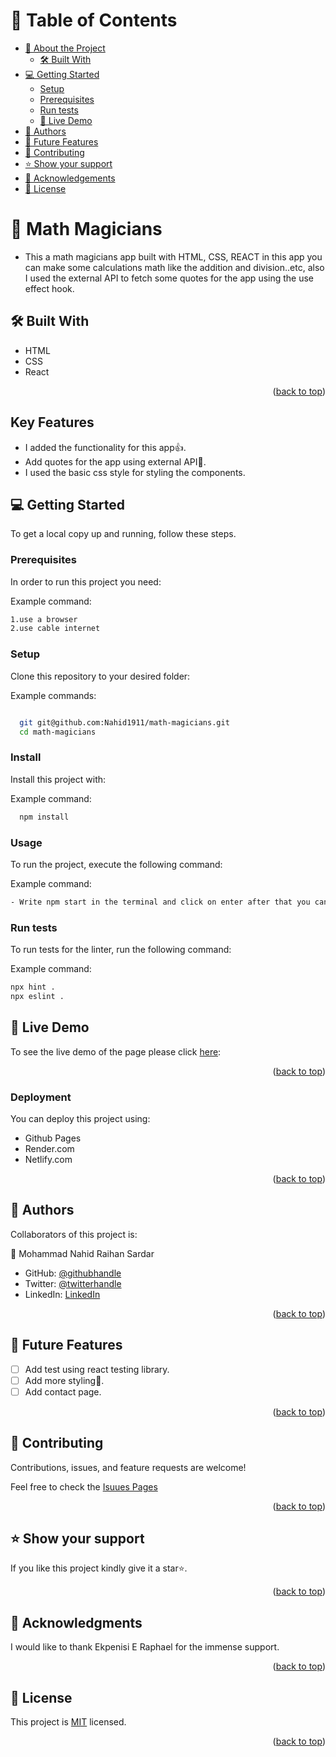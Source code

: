 <a name="readme-top"></a>

<!-- TABLE OF CONTENTS -->

# 📗 Table of Contents

- [📖 About the Project](#about-project)
  - [🛠 Built With](#built-with)
- [💻 Getting Started](#getting-started)
  - [Setup](#setup)
  - [Prerequisites](#prerequisites)
  - [Run tests](#run-tests)
  - [🚀 Live Demo](#live-demo)
- [👥 Authors](#authors)
- [🔭 Future Features](#future-features)
- [🤝 Contributing](#contributing)
- [⭐️ Show your support](#support)
- [🙏 Acknowledgements](#acknowledgements)
- [📝 License](#license)

<!-- PROJECT DESCRIPTION -->

# 📖 Math Magicians <a name="about-project"></a>

- This a math magicians app built with HTML, CSS, REACT in this app you can make some calculations math like the addition and division..etc, also I used the external API to fetch some quotes for the app using the use effect hook.

## 🛠 Built With <a name="built-with"></a>

- HTML
- CSS
- React

<p align="right">(<a href="#readme-top">back to top</a>)</p>

## Key Features

- I added the functionality for this app👍.
- Add quotes for the app using external API💯.
- I used the basic css style for styling the components.

<!-- GETTING STARTED -->

## 💻 Getting Started <a name="getting-started"></a>

To get a local copy up and running, follow these steps.

### Prerequisites

In order to run this project you need:

Example command:

```sh
1.use a browser
2.use cable internet
```

### Setup

Clone this repository to your desired folder:

Example commands:

```sh

  git git@github.com:Nahid1911/math-magicians.git
  cd math-magicians


```

### Install

Install this project with:

Example command:

```sh
  npm install
```

### Usage

To run the project, execute the following command:

Example command:

```sh
- Write npm start in the terminal and click on enter after that you can see the app in the browser.
```

### Run tests

To run tests for the linter, run the following command:

Example command:

```sh
npx hint .
npx eslint .
```

## 🚀 Live Demo <a name="live-demo"></a>

To see the live demo of the page please click <a href="https://nrsmathsandquotes.onrender.com">here</a>:

<p align="right">(<a href="#readme-top">back to top</a>)</p>

### Deployment

You can deploy this project using:

- Github Pages
- Render.com
- Netlify.com

<p align="right">(<a href="#readme-top">back to top</a>)</p>

## 👥 Authors <a name="authors"></a>

Collaborators of this project is:

👤 Mohammad Nahid Raihan Sardar

- GitHub: [@githubhandle](https://github.com/Nahid1911)
- Twitter: [@twitterhandle](https://twitter.com/Nahid1911)
- LinkedIn: [LinkedIn](https://www.linkedin.com/in/nahidraihan/)
<p align="right">(<a href="#readme-top">back to top</a>)</p>

<!-- FUTURE FEATURES -->

## 🔭 Future Features <a name="future-features"></a>

- [ ] Add test using react testing library.
- [ ] Add more styling💯.
- [ ] Add contact page.

<p align="right">(<a href="#readme-top">back to top</a>)</p>

<!-- CONTRIBUTING -->

## 🤝 Contributing <a name="contributing"></a>

Contributions, issues, and feature requests are welcome!

Feel free to check the [Isuues Pages](https://github.com/Nahid1911/math-magicians/issues)

<p align="right">(<a href="#readme-top">back to top</a>)</p>

<!-- SUPPORT -->

## ⭐️ Show your support <a name="support"></a>

If you like this project kindly give it a star⭐️.

<p align="right">(<a href="#readme-top">back to top</a>)</p>

<!-- ACKNOWLEDGEMENTS -->

## 🙏 Acknowledgments <a name="acknowledgements"></a>

I would like to thank Ekpenisi E Raphael for the immense support.

<p align="right">(<a href="#readme-top">back to top</a>)</p>

<!-- LICENSE -->

## 📝 License <a name="license"></a>

This project is [MIT](https://github.com/Nahid1911/math-magicians/blob/fetchDataFromAPI/LICENSE.md) licensed.

<p align="right">(<a href="#readme-top">back to top</a>)</p>
